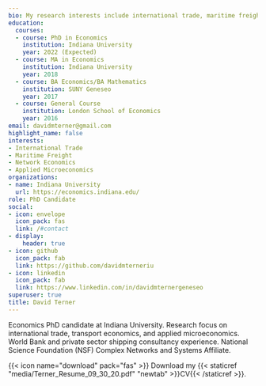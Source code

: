 ```yaml
---
bio: My research interests include international trade, maritime freight, and applied microeconmics
education:
  courses:
  - course: PhD in Economics
    institution: Indiana University
    year: 2022 (Expected)
  - course: MA in Economics
    institution: Indiana University
    year: 2018
  - course: BA Economics/BA Mathematics 
    institution: SUNY Geneseo 
    year: 2017
  - course: General Course
    institution: London School of Economics 
    year: 2016
email: davidmterner@gmail.com
highlight_name: false
interests:
- International Trade 
- Maritime Freight
- Network Economics 
- Applied Microeconomics 
organizations:
- name: Indiana University 
  url: https://economics.indiana.edu/
role: PhD Candidate
social:
- icon: envelope
  icon_pack: fas
  link: /#contact
- display:
    header: true
- icon: github
  icon_pack: fab
  link: https://github.com/davidmterneriu
- icon: linkedin
  icon_pack: fab
  link: https://www.linkedin.com/in/davidmternergeneseo
superuser: true
title: David Terner
---
```


Economics PhD candidate at Indiana University. Research focus on international trade, transport economics, and applied microeconomics. World Bank and private sector shipping consultancy experience.  National Science Foundation (NSF) Complex Networks and Systems Affiliate. 

{{< icon name="download" pack="fas" >}} Download my {{< staticref "media/Terner_Resume_09_30_20.pdf" "newtab" >}}CV{{< /staticref >}}.
